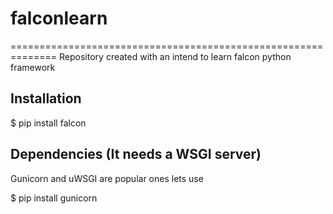 # falconlearn
==============================================================
Repository created with an intend to learn falcon python framework

Installation
--------------------------------------------------------------
$ pip install falcon

Dependencies (It needs a WSGI server)
--------------------------------------------------------------
Gunicorn and uWSGI are popular ones
lets use

$ pip install gunicorn